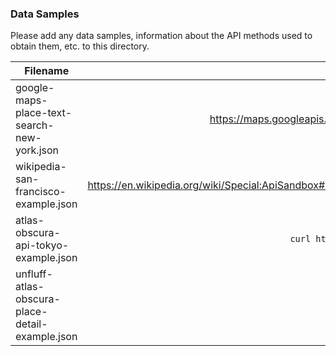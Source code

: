 ### Data Samples

Please add any data samples, information about the API methods used to obtain them, etc. to this directory.

| Filename | Relevant Call | Documentation Link | Notes |
| -------- |:-------------:|:------------------:| -----:|
| google-maps-place-text-search-new-york.json | https://maps.googleapis.com/maps/api/place/textsearch/json?query=new+york+city+point+of+interest&language=en&key=API_KEY | [Google Place Details](https://developers.google.com/places/web-service/details) | |
| wikipedia-san-francisco-example.json | https://en.wikipedia.org/wiki/Special:ApiSandbox#action=query&format=json&prop=cirrusdoc&list=&meta=&continue=%7C%7Cdescription%7Cinfo%7Cmapdata&titles=San_Francisco | [Wikipedia API Sandbox](https://en.wikipedia.org/wiki/Special:ApiSandbox#action=query&amp;format=json&amp;prop=cirrusdoc&amp;list=&amp;meta=&amp;continue=%7C%7Cdescription%7Cinfo%7Cmapdata&amp;titles=San_Francisco) | |
| atlas-obscura-api-tokyo-example.json | `curl https://atlas-obscura-api.herokuapp.com/api/atlas/attractions/japan?city=tokyo&limit=5` | https://github.com/csshen/atlas-obscura-api | Unofficial |
| unfluff-atlas-obscura-place-detail-example.json | `curl -s "https://www.atlasobscura.com/places/nova-cidade-de-kilamba" | unfluff` | [NPM Docs](https://www.npmjs.com/package/unfluff?activeTab=readme) | Scraper-based |
